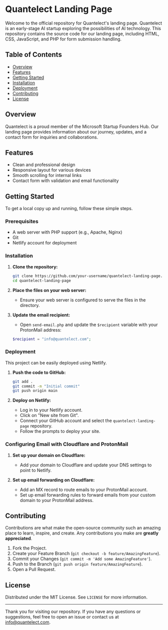 # Quantelect Landing Page  
  
Welcome to the official repository for Quantelect's landing page. Quantelect is an early-stage AI startup exploring the possibilities of AI technology. This repository contains the source code for our landing page, including HTML, CSS, JavaScript, and PHP for form submission handling.  
  
## Table of Contents  
- [Overview](#overview)  
- [Features](#features)  
- [Getting Started](#getting-started)  
- [Installation](#installation)  
- [Deployment](#deployment)  
- [Contributing](#contributing)  
- [License](#license)  
  
## Overview  
Quantelect is a proud member of the Microsoft Startup Founders Hub. Our landing page provides information about our journey, updates, and a contact form for inquiries and collaborations.  
  
## Features  
- Clean and professional design  
- Responsive layout for various devices  
- Smooth scrolling for internal links  
- Contact form with validation and email functionality  
  
## Getting Started  
To get a local copy up and running, follow these simple steps.  
  
### Prerequisites  
- A web server with PHP support (e.g., Apache, Nginx)  
- Git  
- Netlify account for deployment  
  
### Installation  
1. **Clone the repository:**  
    ```sh  
    git clone https://github.com/your-username/quantelect-landing-page.git  
    cd quantelect-landing-page  
    ```  
  
2. **Place the files on your web server:**  
    - Ensure your web server is configured to serve the files in the directory.  
  
3. **Update the email recipient:**  
    - Open `send-email.php` and update the `$recipient` variable with your ProtonMail address:  
    ```php  
    $recipient = "info@quantelect.com";  
    ```  
  
### Deployment  
This project can be easily deployed using Netlify.  
  
1. **Push the code to GitHub:**  
    ```sh  
    git add .  
    git commit -m "Initial commit"  
    git push origin main  
    ```  
  
2. **Deploy on Netlify:**  
    - Log in to your Netlify account.  
    - Click on "New site from Git".  
    - Connect your GitHub account and select the `quantelect-landing-page` repository.  
    - Follow the prompts to deploy your site.  
  
### Configuring Email with Cloudflare and ProtonMail  
1. **Set up your domain on Cloudflare:**  
    - Add your domain to Cloudflare and update your DNS settings to point to Netlify.  
  
2. **Set up email forwarding on Cloudflare:**  
    - Add an MX record to route emails to your ProtonMail account.  
    - Set up email forwarding rules to forward emails from your custom domain to your ProtonMail address.  
  
## Contributing  
Contributions are what make the open-source community such an amazing place to learn, inspire, and create. Any contributions you make are **greatly appreciated**.  
  
1. Fork the Project.  
2. Create your Feature Branch (`git checkout -b feature/AmazingFeature`).  
3. Commit your Changes (`git commit -m 'Add some AmazingFeature'`).  
4. Push to the Branch (`git push origin feature/AmazingFeature`).  
5. Open a Pull Request.  
  
## License  
Distributed under the MIT License. See `LICENSE` for more information.  
  
---  
  
Thank you for visiting our repository. If you have any questions or suggestions, feel free to open an issue or contact us at [info@quantelect.com](mailto:info@quantelect.com).  
